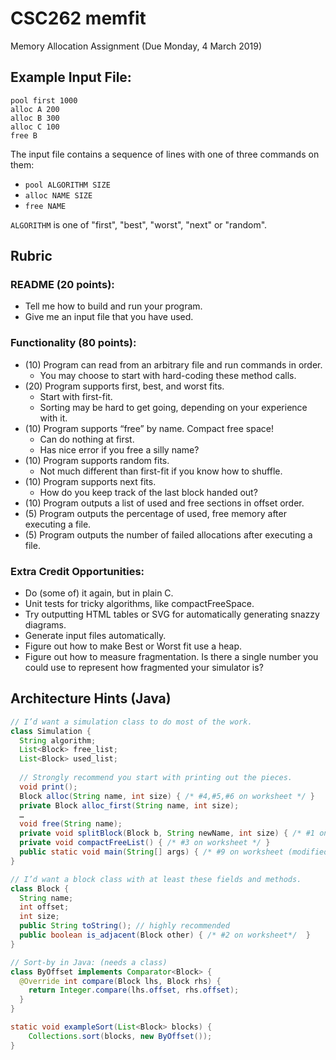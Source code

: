 # CSC262 memfit

Memory Allocation Assignment (Due Monday, 4 March 2019)

## Example Input File:

```
pool first 1000
alloc A 200
alloc B 300
alloc C 100
free B
```

The input file contains a sequence of lines with one of three commands on them:

-	``pool ALGORITHM SIZE``
-	``alloc NAME SIZE``
-	``free NAME``

``ALGORITHM`` is one of "first", "best", "worst", "next" or "random".

## Rubric

### README (20 points):

-	Tell me how to build and run your program.
-	Give me an input file that you have used.

### Functionality (80 points):

-	(10) Program can read from an arbitrary file and run commands in order.
    -	You may choose to start with hard-coding these method calls.
-	(20) Program supports first, best, and worst fits.
    - Start with first-fit.
    - Sorting may be hard to get going, depending on your experience with it.
- (10) Program supports “free” by name. Compact free space!
    -	Can do nothing at first.
    - Has nice error if you free a silly name?
-	(10) Program supports random fits.
    - Not much different than first-fit if you know how to shuffle.
- (10) Program supports next fits.
    - How do you keep track of the last block handed out?
-	(10) Program outputs a list of used and free sections in offset order.
-	(5) Program outputs the percentage of used, free memory after executing a file.
-	(5) Program outputs the number of failed allocations after executing a file.

### Extra Credit Opportunities:

- Do (some of) it again, but in plain C.
- Unit tests for tricky algorithms, like compactFreeSpace.
- Try outputting HTML tables or SVG for automatically generating snazzy diagrams.
- Generate input files automatically.
- Figure out how to make Best or Worst fit use a heap.
- Figure out how to measure fragmentation. Is there a single number you could use to represent how fragmented your simulator is?

## Architecture Hints (Java)

```java
// I’d want a simulation class to do most of the work.
class Simulation {
  String algorithm;
  List<Block> free_list;
  List<Block> used_list;
   
  // Strongly recommend you start with printing out the pieces.
  void print();
  Block alloc(String name, int size) { /* #4,#5,#6 on worksheet */ }
  private Block alloc_first(String name, int size);
  …
  void free(String name);
  private void splitBlock(Block b, String newName, int size) { /* #1 on worksheet */ }
  private void compactFreeList() { /* #3 on worksheet */ }
  public static void main(String[] args) { /* #9 on worksheet (modified) */ }
}

// I’d want a block class with at least these fields and methods.
class Block {
  String name;
  int offset;
  int size;
  public String toString(); // highly recommended
  public boolean is_adjacent(Block other) { /* #2 on worksheet*/  }
}

// Sort-by in Java: (needs a class)
class ByOffset implements Comparator<Block> {
  @Override int compare(Block lhs, Block rhs) {
    return Integer.compare(lhs.offset, rhs.offset);
  }
}

static void exampleSort(List<Block> blocks) {
    Collections.sort(blocks, new ByOffset());
}

```